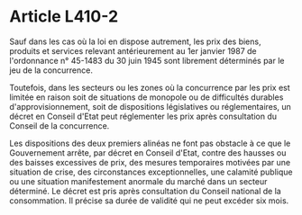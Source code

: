 # Article L410-2

Sauf dans les cas où la loi en dispose autrement, les prix des biens, produits et services relevant antérieurement au 1er janvier 1987 de l'ordonnance n° 45-1483 du 30 juin 1945 sont librement déterminés par le jeu de la concurrence.

Toutefois, dans les secteurs ou les zones où la concurrence par les prix est limitée en raison soit de situations de monopole ou de difficultés durables d'approvisionnement, soit de dispositions législatives ou réglementaires, un décret en Conseil d'Etat peut réglementer les prix après consultation du Conseil de la concurrence.

Les dispositions des deux premiers alinéas ne font pas obstacle à ce que le Gouvernement arrête, par décret en Conseil d'Etat, contre des hausses ou des baisses excessives de prix, des mesures temporaires motivées par une situation de crise, des circonstances exceptionnelles, une calamité publique ou une situation manifestement anormale du marché dans un secteur déterminé. Le décret est pris après consultation du Conseil national de la consommation. Il précise sa durée de validité qui ne peut excéder six mois.
